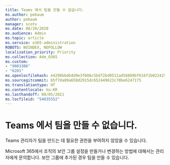 ```yaml
---
title: Teams 에서 팀을 만들 수 없습니다.
ms.author: pebaum
author: pebaum
manager: scotv
ms.date: 08/20/2020
ms.audience: Admin
ms.topic: article
ms.service: o365-administration
ROBOTS: NOINDEX, NOFOLLOW
localization_priority: Priority
ms.collection: Adm_O365
ms.custom:
- "9003306"
- "6201"
ms.openlocfilehash: e4298bbdb4d9e3f606c5bdf2bd0511ad56809bf616f1b02242519b2172c64e36
ms.sourcegitcommit: b5f7da89a650d2915dc652449623c78be6247175
ms.translationtype: HT
ms.contentlocale: ko-KR
ms.lasthandoff: 08/05/2021
ms.locfileid: "54035552"
---
```

# <a name="cant-create-a-team-in-teams"></a>Teams 에서 팀을 만들 수 없습니다.

Teams 관리자가 팀을 만드는 데 필요한 권한을 부여하지 않았을 수 있습니다.  

Microsoft 365에서 조직의 보안 그룹 설정을 만들거나 변경하는 방법에 대해서는 관리자에게 문의합니다. 보안 그룹에 추가된 경우 팀을 만들 수 있습니다.